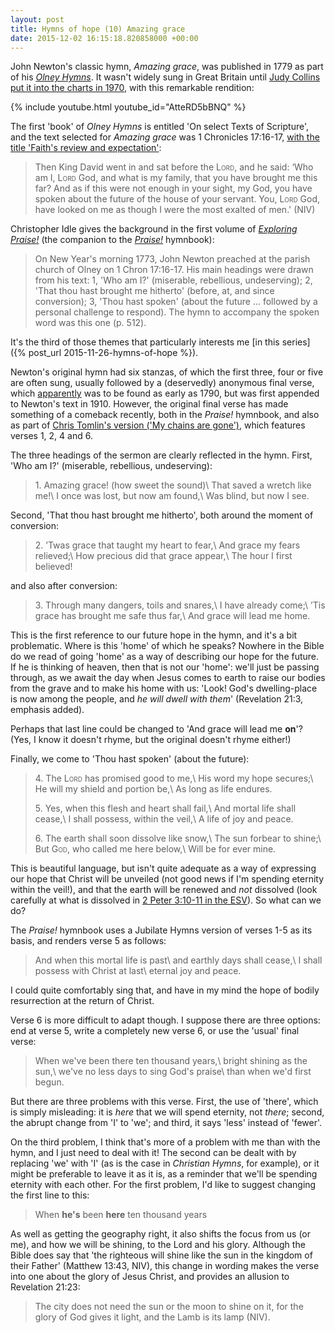 ```yaml
---
layout: post
title: Hymns of hope (10) Amazing grace
date: 2015-12-02 16:15:18.820858000 +00:00
---
```

John Newton's classic hymn, _Amazing grace_, was published in 1779 as part of his [_Olney Hymns_](http://www.ccel.org/ccel/newton/olneyhymns.Book1.iCH.h1_41.html). It wasn't widely sung in Great Britain until [Judy Collins put it into the charts in 1970](http://www.officialcharts.com/search/singles/amazing%20grace/), with this remarkable rendition:

{% include youtube.html youtube_id="AtteRD5bBNQ" %}

The first 'book' of _Olney Hymns_ is entitled 'On select Texts of Scripture', and the text selected for _Amazing grace_ was 1 Chronicles 17:16-17, [with the title 'Faith's review and expectation'](http://lcweb2.loc.gov/cgi-bin/ampage?collId=rbc3&fileName=rbc0001_2006pre79197page.db&recNum=93):

> Then King David went in and sat before the L<span style="font-variant:small-caps">ord</span>, and he said: ‘Who am I, L<span style="font-variant:small-caps">ord</span> God, and what is my family, that you have brought me this far? And as if this were not enough in your sight, my God, you have spoken about the future of the house of your servant. You, L<span style="font-variant:small-caps">ord</span> God, have looked on me as though I were the most exalted of men.' (NIV)

Christopher Idle gives the background in the first volume of [_Exploring Praise!_](http://www.praise.org.uk/product/exploring-praise-one/) (the companion to the [_Praise!_](http://www.praise.org.uk/) hymnbook):

> On New Year's morning 1773, John Newton preached at the parish church of Olney on 1 Chron 17:16-17. His main headings were drawn from his text: 1, 'Who am I?' (miserable, rebellious, undeserving); 2, 'That thou hast brought me hitherto' (before, at, and since conversion); 3, 'Thou hast spoken' (about the future ... followed by a personal challenge to respond). The hymn to accompany the spoken word was this one (p. 512).

It's the third of those themes that particularly interests me [in this series]({% post_url 2015-11-26-hymns-of-hope %}).

Newton's original hymn had six stanzas, of which the first three, four or five are often sung, usually followed by a (deservedly) anonymous final verse, which [apparently](http://www.hymnary.org/text/amazing_grace_how_sweet_the_sound#notes) was to be found as early as 1790, but was first appended to Newton's text in 1910. However, the original final verse has made something of a comeback recently, both in the _Praise!_ hymnbook, and also as part of [Chris Tomlin's version ('My chains are gone')](https://www.youtube.com/watch?v=Y-4NFvI5U9w), which features verses 1, 2, 4 and 6.

The three headings of the sermon are clearly reflected in the hymn. First, 'Who am I?' (miserable, rebellious, undeserving):

> 1\. Amazing grace! (how sweet the sound)\\
> That saved a wretch like me!\\
> I once was lost, but now am found,\\
> Was blind, but now I see.

Second, 'That thou hast brought me hitherto', both around the moment of conversion:

> 2\. ’Twas grace that taught my heart to fear,\\
> And grace my fears relieved;\\
> How precious did that grace appear,\\
> The hour I first believed!

and also after conversion:

> 3\. Through many dangers, toils and snares,\\
> I have already come;\\
> ’Tis grace has brought me safe thus far,\\
> And grace will lead me home.

This is the first reference to our future hope in the hymn, and it's a bit problematic. Where is this 'home' of which he speaks? Nowhere in the Bible do we read of going 'home' as a way of describing our hope for the future. If he is thinking of heaven, then that is not our 'home': we'll just be passing through, as we await the day when Jesus comes to earth to raise our bodies from the grave and to make his home with us: 'Look! God's dwelling-place is now among the people, and _he will dwell with them_' (Revelation 21:3, emphasis added).

Perhaps that last line could be changed to 'And grace will lead me **on**'? (Yes, I know it doesn't rhyme, but the original doesn't rhyme either!)

Finally, we come to 'Thou hast spoken' (about the future):

> 4\. The L<span style="font-variant:small-caps">ord</span> has promised good to me,\\
> His word my hope secures;\\
> He will my shield and portion be,\\
> As long as life endures.
>
> 5\. Yes, when this flesh and heart shall fail,\\
> And mortal life shall cease,\\
> I shall possess, within the veil,\\
> A life of joy and peace.
>
> 6\. The earth shall soon dissolve like snow,\\
> The sun forbear to shine;\\
> But G<span style="font-variant:small-caps">od</span>, who called me here below,\\
> Will be for ever mine.

This is beautiful language, but isn't quite adequate as a way of expressing our hope that Christ will be unveiled (not good news if I'm spending eternity within the veil!), and that the earth will be renewed and _not_ dissolved (look carefully at what is dissolved in [2 Peter 3:10-11 in the ESV](https://www.biblegateway.com/passage/?search=2pet+3%3A10-11&version=ESVUK)). So what can we do?

The _Praise!_ hymnbook uses a Jubilate Hymns version of verses 1-5 as its basis, and renders verse 5 as follows:

> And when this mortal life is past\\
> and earthly days shall cease,\\
> I shall possess with Christ at last\\
> eternal joy and peace.

I could quite comfortably sing that, and have in my mind the hope of bodily resurrection at the return of Christ.

Verse 6 is more difficult to adapt though. I suppose there are three options: end at verse 5, write a completely new verse 6, or use the 'usual' final verse:

> When we've been there ten thousand years,\\
> bright shining as the sun,\\
> we've no less days to sing God's praise\\
> than when we'd first begun.

But there are three problems with this verse. First, the use of 'there', which is simply misleading: it is _here_ that we will spend eternity, not _there_; second, the abrupt change from 'I' to 'we'; and third, it says 'less' instead of 'fewer'.

On the third problem, I think that's more of a problem with me than with the hymn, and I just need to deal with it! The second can be dealt with by replacing 'we' with 'I' (as is the case in _Christian Hymns_, for example), or it might be preferable to leave it as it is, as a reminder that we'll be spending eternity with each other. For the first problem, I'd like to suggest changing the first line to this:

> When **he's** been **here** ten thousand years

As well as getting the geography right, it also shifts the focus from us (or me), and how we will be shining, to the Lord and his glory. Although the Bible does say that 'the righteous will shine like the sun in the kingdom of their Father' (Matthew 13:43, NIV), this change in wording makes the verse into one about the glory of Jesus Christ, and provides an allusion to Revelation 21:23:

> The city does not need the sun or the moon to shine on it, for the glory of God gives it light, and the Lamb is its lamp (NIV).
